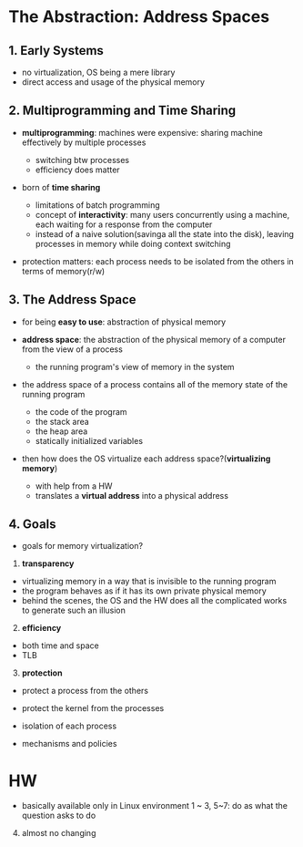# The Abstraction: Address Spaces

## 1. Early Systems
- no virtualization, OS being a mere library
- direct access and usage of the physical memory

## 2. Multiprogramming and Time Sharing
- **multiprogramming**: machines were expensive: sharing machine effectively by multiple processes
  - switching btw processes
  - efficiency does matter

- born of **time sharing**
  - limitations of batch programming
  - concept of **interactivity**: many users concurrently using a machine, each waiting for a response from the computer
  - instead of a naive solution(savinga all the state into the disk), leaving processes in memory while doing context switching

- protection matters: each process needs to be isolated from the others in terms of memory(r/w)

## 3. The Address Space
- for being **easy to use**: abstraction of physical memory
- **address space**: the abstraction of the physical memory of a computer from the view of a process
  - the running program's view of memory in the system

- the address space of a process contains all of the memory state of the running program
  - the code of the program
  - the stack area
  - the heap area
  - statically initialized variables

- then how does the OS virtualize each address space?(**virtualizing memory**)
  - with help from a HW
  - translates a **virtual address** into a physical address

## 4. Goals
- goals for memory virtualization?

1. **transparency**
  - virtualizing memory in a way that is invisible to the running program
  - the program behaves as if it has its own private physical memory
  - behind the scenes, the OS and the HW does all the complicated works to generate such an illusion

2. **efficiency**
  - both time and space
  - TLB

3. **protection**
  - protect a process from the others
  - protect the kernel from the processes 
  - isolation of each process

- mechanisms and policies

# HW
- basically available only in Linux environment
1 ~ 3, 5~7: do as what the question asks to do
4. almost no changing
